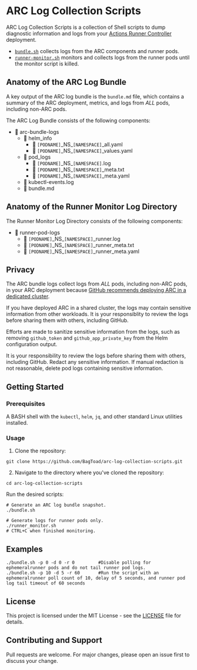 # ARC Log Collection Scripts

ARC Log Collection Scripts is a collection of Shell scripts to dump diagnostic information and logs from your [Actions Runner Controller](https://github.com/actions/actions-runner-controller) deployment. 

- [`bundle.sh`](bundle.sh) collects logs from the ARC components and runner pods.
- [`runner-monitor.sh`](runner-monitor.sh) monitors and collects logs from the runner pods until the monitor script is killed.

## Anatomy of the ARC Log Bundle

A key output of the ARC log bundle is the `bundle.md` file, which contains a summary of the ARC deployment, metrics, and logs from _ALL_ pods, including non-ARC pods.

The ARC Log Bundle consists of the following components:

- 📂 arc-bundle-logs
    - 📂 helm_info
        - 📂 `[PODNAME]`\_NS\_`[NAMESPACE]`_all.yaml
        - 📂 `[PODNAME]`\_NS\_`[NAMESPACE]`_values.yaml
    - 📂 pod_logs
        - 📂 `[PODNAME]`\_NS\_`[NAMESPACE]`.log
        - 📂 `[PODNAME]`\_NS\_`[NAMESPACE]`\_meta.txt
        - 📂 `[PODNAME]`\_NS\_`[NAMESPACE]`\_meta.yaml
    - 📂 kubectl-events.log
    - 📂 bundle.md

## Anatomy of the Runner Monitor Log Directory

The Runner Monitor Log Directory consists of the following components:

- 📂 runner-pod-logs
    - 📂 `[PODNAME]`\_NS\_`[NAMESPACE]`\_runner.log
    - 📂 `[PODNAME]`\_NS\_`[NAMESPACE]`\_runner_meta.txt
    - 📂 `[PODNAME]`\_NS\_`[NAMESPACE]`\_runner_meta.yaml

## Privacy

The ARC bundle logs collect logs from _ALL_ pods, including non-ARC pods, in your ARC deployment because [GitHub recommends deploying ARC in a dedicated cluster](https://docs.github.com/en/enterprise-cloud@latest/actions/hosting-your-own-runners/managing-self-hosted-runners-with-actions-runner-controller/deploying-runner-scale-sets-with-actions-runner-controller#deploying-a-runner-scale-set). 

If you have deployed ARC in a shared cluster, the logs may contain sensitive information from other workloads. It is your responsiblity to review the logs before sharing them with others, including GitHub. 

Efforts are made to sanitize sensitive information from the logs, such as removing `github_token` and `github_app_private_key` from the Helm configuration output. 

It is your responsibility to review the logs before sharing them with others, including GitHub. Redact any sensitive information. If manual redaction is not reasonable, delete pod logs containing sensitive information. 

## Getting Started

### Prerequisites

A BASH shell with the `kubectl`, `helm`, `jq`, and other standard Linux utilities installed.

### Usage

1. Clone the repository:

```shell
git clone https://github.com/BagToad/arc-log-collection-scripts.git
```

2. Navigate to the directory where you've cloned the repository:

```shell
cd arc-log-collection-scripts
```

Run the desired scripts:

```shell
# Generate an ARC log bundle snapshot.
./bundle.sh

# Generate logs for runner pods only. 
./runner_monitor.sh
# CTRL+C when finished monitoring.
```

## Examples

```shell
./bundle.sh -p 0 -d 0 -r 0         #Disable polling for ephemeralrunner pods and do not tail runner pod logs.
./bundle.sh -p 10 -d 5 -r 60       #Run the script with an ephemeralrunner poll count of 10, delay of 5 seconds, and runner pod log tail timeout of 60 seconds
```

## License

This project is licensed under the MIT License - see the [LICENSE](LICENSE) file for details.

## Contributing and Support

Pull requests are welcome. For major changes, please open an issue first to discuss your change.
